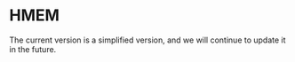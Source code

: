 # HMEM
The current version is a simplified version, and we will continue to update it in the future.

